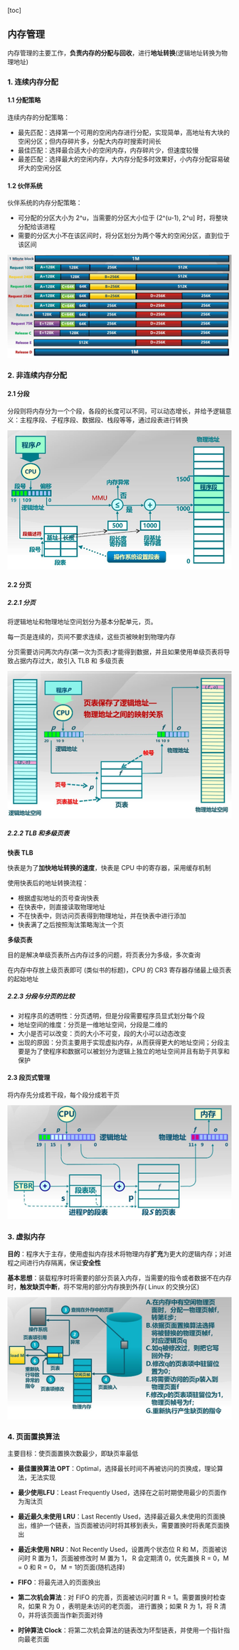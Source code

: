 [toc]



## 内存管理

内存管理的主要工作，**负责内存的分配与回收**，进行**地址转换**(逻辑地址转换为物理地址)

### 1. 连续内存分配

#### 1.1 分配策略

连续内存的分配策略：

- 最先匹配：选择第一个可用的空闲内存进行分配，实现简单，高地址有大块的空闲分区；但内存碎片多，分配大内存时搜索时间长
- 最佳匹配：选择最合适大小的空闲内存，内存碎片少，但速度较慢
- 最差匹配：选择最大的空闲内存，大内存分配多时效果好，小内存分配容易破坏大的空闲分区

#### 1.2 伙伴系统

伙伴系统的内存分配策略：

- 可分配的分区大小为 2^u，当需要的分区大小位于 (2^(u-1), 2^u] 时，将整块分配给该进程
- 需要的分区大小不在该区间时，将分区划分为两个等大的空闲分区，直到位于该区间

![](img/伙伴系统内存分配流程.jpg)



### 2. 非连续内存分配

#### 2.1 分段

分段则将内存分为一个个段，各段的长度可以不同，可以动态增长，并给予逻辑意义：主程序段、子程序段、数据段、栈段等等，通过段表进行转换

![](img/分段访问内存.jpg)

#### 2.2 分页

##### 2.2.1 分页

将逻辑地址和物理地址空间划分为基本分配单元，页。

每一页是连续的，页间不要求连续，这些页被映射到物理内存

分页需要访问两次内存(第一次为页表)才能得到数据，并且如果使用单级页表将导致占据内存过大，故引入 TLB 和 多级页表

![](img/分页访问内存.jpg)

##### 2.2.2 TLB 和多级页表

**快表 TLB**

快表是为了**加快地址转换的速度**，快表是 CPU 中的寄存器，采用缓存机制

使用快表后的地址转换流程：

- 根据虚拟地址的页号查询快表
- 在快表中，则直接读取物理地址
- 不在快表中，则访问页表得到物理地址，并在快表中进行添加
- 快表满了之后按照淘汰策略淘汰一个页

**多级页表**

目的是解决单级页表所占内存过多的问题，将页表分为多级，多次查询

在内存中存放上级页表即可 (类似书的标题)，CPU 的 CR3 寄存器存储最上级页表的起始地址

##### 2.2.3 分段与分页的比较

- 对程序员的透明性：分页透明，但是分段需要程序员显式划分每个段
- 地址空间的维度：分页是一维地址空间，分段是二维的
- 大小是否可以改变：页的大小不可变，段的大小可以动态改变
- 出现的原因：分页主要用于实现虚拟内存，从而获得更大的地址空间；分段主要是为了使程序和数据可以被划分为逻辑上独立的地址空间并且有助于共享和保护

#### 2.3 段页式管理

将内存先分成若干段，每个段分成若干页

![](img/段页式管理.jpg)



### 3. 虚拟内存

**目的**：程序大于主存，使用虚拟内存技术将物理内存**扩充**为更大的逻辑内存；对进程之间进行内存隔离，保证**安全性**

**基本思想**：装载程序时将需要的部分页装入内存，当需要的指令或者数据不在内存时，**触发缺页中断**，将不常用的部分内存换到外存( Linux 的交换分区)

![](img/缺页中断处理流程.jpg)



### 4. 页面置换算法

主要目标：使页面置换次数最少，即缺页率最低

- **最佳置换算法 OPT**：Optimal，选择最长时间不再被访问的页换成，理论算法，无法实现

- **最少使用LFU**：Least Frequently Used，选择在之前时期使用最少的页面作为淘汰页

- **最近最久未使用 LRU**：Last Recently Used，选择最近最久未使用的页面换出，维护一个链表，当页面被访问时将其移到表头，需要置换时将表尾页面换出

- **最近未使用 NRU**：Not Recently Used，设置两个状态位 R 和 M，页面被访问时 R 置为 1，页面被修改时 M 置为 1， R 会定期清 0，优先置换 R = 0，M = 0 和 R = 0， M = 1的页面(随机选择)

- **FIFO**：将最先进入的页面换出

- **第二次机会算法**：对 FIFO 的完善，页面被访问时置 R = 1。需要置换时检查 R，如果 R 为 0 ，表明是未访问的老页面， 进行置换；如果 R 为 1，将 R 清 0，并将该页面当作新页面对待

- **时钟算法 Clock**：将第二次机会算法的链表改为环型链表，并使用一个指针指向最老页面

  

